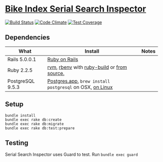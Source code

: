 # [Bike Index Serial Search Inspector](https://inspector.bikeindex.org/)
[![Build Status](https://travis-ci.org/bikeindex/serial_search_inspector.svg?branch=tables)](https://travis-ci.org/bikeindex/serial_search_inspector)
[![Code Climate](https://codeclimate.com/github/bikeindex/serial_search_inspector/badges/gpa.svg)](https://codeclimate.com/github/bikeindex/serial_search_inspector)
[![Test Coverage](https://codeclimate.com/github/bikeindex/serial_search_inspector/badges/coverage.svg)](https://codeclimate.com/github/bikeindex/serial_search_inspector/coverage)

## Dependencies

| What            | Install             | Notes |
| --------------- | -------------------------- | ----- |
| Rails 5.0.0.1   | [Ruby on Rails](http://rubyonrails.org/)
| Ruby 2.2.5      | [rvm](https://github.com/wayneeseguin/rvm), [rbenv](https://github.com/sstephenson/rbenv) with [ruby-build](https://github.com/sstephenson/ruby-build) or [from source.](http://www.ruby-lang.org/en/) | |
| PostgreSQL 9.5.3| [Postgres.app](http://postgresapp.com/), `brew install postgresql` on OSX, [on Linux](http://www.postgresql.org/download/linux/ubuntu/) | |

## Setup
```
bundle install
bundle exec rake db:create
bundle exec rake db:migrate
bundle exec rake db:test:prepare
```

## Testing
Serial Search Inspector uses Guard to test. Run `bundle exec guard`
